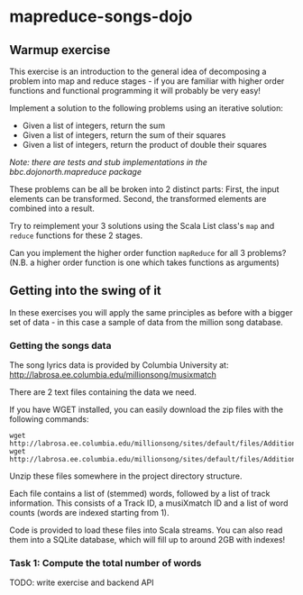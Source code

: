 # mapreduce-songs-dojo

## Warmup exercise

This exercise is an introduction to the general idea of decomposing a problem
into map and reduce stages - if you are familiar with higher order functions
and functional programming it will probably be very easy!

Implement a solution to the following problems using an iterative solution:
- Given a list of integers, return the sum
- Given a list of integers, return the sum of their squares
- Given a list of integers, return the product of double their squares

*Note: there are tests and stub implementations in the bbc.dojonorth.mapreduce package*

These problems can be all be broken into 2 distinct parts: First, the input elements can be transformed. Second, the transformed elements are combined into a result.

Try to reimplement your 3 solutions using the Scala List class's ```map``` and ```reduce```
functions for these 2 stages. 

Can you implement the higher order function ```mapReduce``` for all 3
problems? (N.B. a higher order function is one which takes functions as arguments)


## Getting into the swing of it
In these exercises you will apply the same principles as before with a bigger
set of data - in this case a sample of data from the million song database.


### Getting the songs data

The song lyrics data is provided by Columbia University at:
http://labrosa.ee.columbia.edu/millionsong/musixmatch

There are 2 text files containing the data we need.

If you have WGET installed, you can easily download the zip files with the
following commands:

```
wget http://labrosa.ee.columbia.edu/millionsong/sites/default/files/AdditionalFiles/mxm_dataset_train.txt.zip
wget http://labrosa.ee.columbia.edu/millionsong/sites/default/files/AdditionalFiles/mxm_dataset_test.txt.zip
```

Unzip these files somewhere in the project directory structure.

Each file contains a list of (stemmed) words, followed by a list of track
information. This consists of a Track ID, a musiXmatch ID and a list of word
counts (words are indexed starting from 1).

Code is provided to load these files into Scala streams. You can also read them
into a SQLite database, which will fill up to around 2GB with indexes!

### Task 1: Compute the total number of words
TODO: write exercise and backend API
